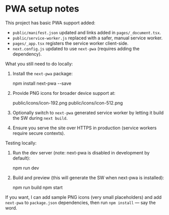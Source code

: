 PWA setup notes
================

This project has basic PWA support added:

- `public/manifest.json` updated and links added in `pages/_document.tsx`.
- `public/service-worker.js` replaced with a safer, manual service worker.
- `pages/_app.tsx` registers the service worker client-side.
- `next.config.js` updated to use `next-pwa` (requires adding the dependency).

What you still need to do locally:

1. Install the `next-pwa` package:

   npm install next-pwa --save

2. Provide PNG icons for broader device support at:

   public/icons/icon-192.png
   public/icons/icon-512.png

3. Optionally switch to `next-pwa` generated service worker by letting it build the SW during `next build`.

4. Ensure you serve the site over HTTPS in production (service workers require secure contexts).

Testing locally:

1. Run the dev server (note: next-pwa is disabled in development by default):

   npm run dev

2. Build and preview (this will generate the SW when next-pwa is installed):

   npm run build
   npm start

If you want, I can add sample PNG icons (very small placeholders) and add `next-pwa` to `package.json` dependencies, then run `npm install` — say the word.
